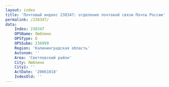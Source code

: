 ```yaml
---
layout: index
title: 'Почтовый индекс 238347: отделение почтовой связи Почты России'
permalink: /238347/
data:
    Index: 238347
    OPSName: Люблино
    OPSType: О
    OPSSubm: 236999
    Region: 'Калининградская область'
    Autonom: ''
    Area: 'Светловский район'
    City: Люблино
    City1: ''
    ActDate: '20061018'
    IndexOld: ''
---
```

